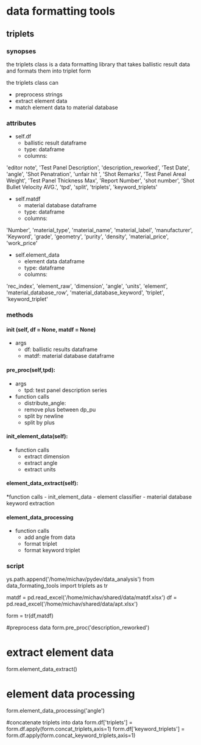 # data formatting tools

## triplets

### synopses

the triplets class is a data formatting library that takes ballistic result data and formats them into triplet form

the triplets class can 
- preprocess strings
- extract element data
- match element data to material database

### attributes

* self.df
    - ballistic result dataframe
    - type: dataframe
    - columns:

'editor note', 'Test Panel Description', 'description_reworked',
'Test Date', 'angle', 'Shot Penatration', 'unfair hit ', 'Shot Remarks',
'Test Panel Areal Weight', 'Test Panel Thickness Max', 'Report Number',
'shot number', 'Shot Bullet Velocity AVG.', 'tpd', 'split', 'triplets',
'keyword_triplets'

* self.matdf
    - material database dataframe
    - type: dataframe
    - columns:

'Number', 'material_type', 'material_name', 'material_label',
'manufacturer', 'Keyword', 'grade', 'geometry', 'purity', 'density',
'material_price', 'work_price'

* self.element_data
    - element data dataframe
    - type: dataframe
    - columns:

'rec_index', 'element_raw', 'dimension', 'angle', 'units', 'element',
'material_database_row', 'material_database_keyword', 'triplet',
'keyword_triplet'

### methods

#### init (self, df = None, matdf = None)
* args
    - df: ballistic results dataframe
    - matdf: material database dataframe

#### pre_proc(self,tpd):
* args
    - tpd: test panel description series
* function calls
    - distribute_angle: 
    - remove plus between dp_pu
    - split by newline
    - split by plus
#### init_element_data(self):
* function calls
   - extract dimension
   - extract angle
   - extract units
#### element_data_extract(self):
*function calls
    - init_element_data
    - element classifier
    - material database keyword extraction
#### element_data_processing
* function calls
    - add angle from data
    - format triplet
    - format keyword triplet




### script
ys.path.append('/home/michav/pydev/data_analysis')
from data_formating_tools import triplets as tr

matdf = pd.read_excel('/home/michav/shared/data/matdf.xlsx')
df = pd.read_excel('/home/michav/shared/data/apt.xlsx')

form = tr(df,matdf)

#preprocess data
form.pre_proc('description_reworked')

# extract element data
form.element_data_extract()

# element data processing
form.element_data_processing('angle')

#concatenate triplets into data
form.df['triplets'] = form.df.apply(form.concat_triplets,axis=1)
form.df['keyword_triplets'] = form.df.apply(form.concat_keyword_triplets,axis=1)

